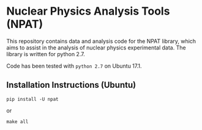 # Nuclear Physics Analysis Tools (NPAT)

This repository contains data and analysis code for the NPAT library, which aims to assist in the analysis of nuclear physics experimental data.  The library is written for python 2.7.

Code has been tested with `python 2.7` on Ubuntu 17.1.

## Installation Instructions (Ubuntu)

`pip install -U npat`

or

`make all`